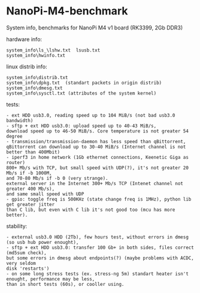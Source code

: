 # NanoPi-M4-benchmark
System info, benchmarks for NanoPi M4 v1 board (RK3399, 2Gb DDR3)

hardware info:

	system_info\ls_\lshw.txt  lsusb.txt
	system_info\hwinfo.txt

linux distrib info:

	system_info\distrib.txt
	system_info\dpkg.txt  (standart packets in origin distrib)
	system_info\dmesg.txt
	system_info\sysctl.txt (attributes of the system kernel)
	
tests:

	- ext HDD usb3.0, reading speed up to 104 MiB/s (not bad usb3.0 bandwidth)
	- sftp + ext HDD usb3.0: upload speed up to 40-43 MiB/s, 
	download speed up to 46-50 MiB/s. Core temperature is not greater 54 degree
	- transmission/transmission-daemon has less speed than qBittorrent,
	qBittorrent can download up to 30-40 MiB/s (Internet channel is not 
	better than 400Mbit)
	- iperf3 in home network (1Gb ethernet connections, Keenetic Giga as router)
	800+ Mb/s with TCP, but small speed with UDP(?), it's not greater 20 Mb/s if -b 1000M, 
	and 70-80 Mb/s if -b 0 (very strange).
	external server in the Internet 300+ Mb/s TCP (Intenet channel not greater 400 Mb/s),
	and same small speed with UDP
	- gpio: toggle freq is 500KHz (state change freq is 1MHz), python lib get greater jitter
	than C lib, but even with C lib it's not good too (mcu has more better).

stability:

	- external usb3.0 HDD (2Tb), few hours test, without errors in dmesg (so usb hub power enought),
	- sftp + ext HDD usb3.0: transfer 100 Gb+ in both sides, files correct (md5sum check), 
	but some errors in dmesg about endpoints(?) (maybe problems with ACDC, very seldom
	disk 'restarts')
	- on some long stress tests (ex. stress-ng 5m) standart heater isn't enought, performance may be less, 
	than in short tests (60s), or cooller using.

